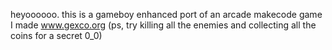 heyoooooo.
this is a gameboy enhanced port of an arcade makecode game I made
www.gexco.org
(ps, try killing all the enemies and collecting all the coins for a secret 0_0)
